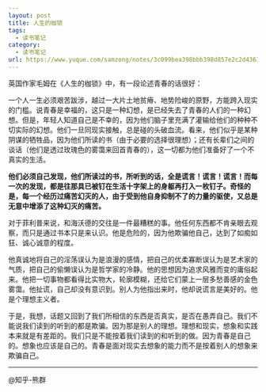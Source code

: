 ```yaml
---
layout: post
title: 人生的枷锁
tags:
  - 读书笔记
category:
  - 读书笔记
url: https://www.yuque.com/samzong/notes/3c099bea398bbb398d857e2c2d43614d
---
```


英国作家毛姆在《人生的枷锁》中，有一段论述青春的话很好：

一个人一生必须艰苦跋涉，越过一大片土地贫瘠、地势险峻的原野，方能跨入现实的门槛。说青春是幸福的，这只是一种幻想，是已经失去了青春的人们的一种幻想。但是，年轻人知道自己是不幸的，因为他们脑子里充满了灌输给他们的种种不切实际的幻想。他们一旦同现实接触，总是碰的头破血流。看来，他们似乎是某种阴谋的牺牲品，因为他们所读的书（由于必要的选择很理想）；还有长辈们之间的谈话（他们是透过玫瑰色的雾霭来回首青春的），这一切都为他们准备好了一个不真实的生活。 

**他们必须自己发现，他们所读过的书，所听到的话，全是谎言！谎言！谎言！而每一次的发现，都是往那具已被钉在生活十字架上的身躯再打入一枚钉子。奇怪的是，每一个经历过痛苦幻灭的人，由于受到他自身抑制不了的力量的驱使，又总是无意中增添了这种幻灭的痛苦。**

对于菲利普来说，和海沃德的交往是一件最糟糕的事。他任何东西都不肯亲眼去观察，而只是通过书本只是来认识。他是危险的，因为他欺骗他自己，达到了如痴如狂、诚心诚意的程度。 

他真诚地将自己的淫荡误认为是浪漫的感情，把自己的优柔寡断误认为是艺术家的气质，把自己的偷懒误认为是哲学家的冷静。他的思想因为追求风雅而变的庸俗起来。他把一切事物都看得比实物大，轮廓模糊，还给它们蒙上一层多愁善感的金色雾霭。他扯谎，自己却没有意识到。别人为他指出来时，他却说谎言是美好的。他是个理想主义者。 

于是，我想，话题又回到了我们所相信的东西是否真实，是否在愚弄自己。我们不能说我们读到的听到的都是欺骗。因为那是别人的理想。理想和现实，想象和实践本来就是有差距的。我们只是不能按着我们读到的和听到的做。因为青春是自己的。想象也应该是自己的。青春是面对现实去想象的能力而不是按着别人的想象来欺骗自己。

***

@知乎-熊群
